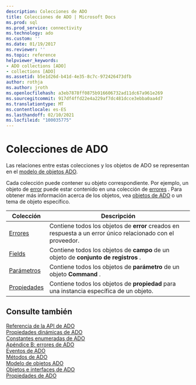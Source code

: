 ```yaml
---
description: Colecciones de ADO
title: Colecciones de ADO | Microsoft Docs
ms.prod: sql
ms.prod_service: connectivity
ms.technology: ado
ms.custom: ''
ms.date: 01/19/2017
ms.reviewer: ''
ms.topic: reference
helpviewer_keywords:
- ADO collections [ADO]
- collections [ADO]
ms.assetid: b5e1d26d-b41d-4e35-8c7c-972426473dfb
author: rothja
ms.author: jroth
ms.openlocfilehash: a3eb7878ff0875b916606732ad11dc67a961e269
ms.sourcegitcommit: 917df4ffd22e4a229af7dc481dcce3ebba0aa4d7
ms.translationtype: MT
ms.contentlocale: es-ES
ms.lasthandoff: 02/10/2021
ms.locfileid: "100035775"
---
```

# <a name="ado-collections"></a>Colecciones de ADO
Las relaciones entre estas colecciones y los objetos de ADO se representan en el [modelo de objetos ADO](./ado-object-model.md).  
  
 Cada colección puede contener su objeto correspondiente. Por ejemplo, un objeto de [error](./error-object.md) puede estar contenido en una colección de [errores](./errors-collection-ado.md) . Para obtener más información acerca de los objetos, vea [objetos de ADO](./ado-objects-and-interfaces.md) o un tema de objeto específico.  
  
|Colección|Descripción|  
|-|-|  
|[Errores](./errors-collection-ado.md)|Contiene todos los objetos de **error** creados en respuesta a un error único relacionado con el proveedor.|  
|[Fields](./fields-collection-ado.md)|Contiene todos los objetos de **campo** de un objeto de **conjunto de registros** .|  
|[Parámetros](./parameters-collection-ado.md)|Contiene todos los objetos de **parámetro** de un objeto **Command** .|  
|[Propiedades](./properties-collection-ado.md)|Contiene todos los objetos de **propiedad** para una instancia específica de un objeto.|  
  
## <a name="see-also"></a>Consulte también  
 [Referencia de la API de ADO](./ado-api-reference.md)   
 [Propiedades dinámicas de ADO](./ado-dynamic-properties.md)   
 [Constantes enumeradas de ADO](./ado-enumerated-constants.md)   
 [Apéndice B: errores de ADO](../../guide/appendixes/appendix-b-ado-errors.md)   
 [Eventos de ADO](./ado-events.md)   
 [Métodos de ADO](./ado-methods.md)   
 [Modelo de objetos ADO](./ado-object-model.md)   
 [Objetos e interfaces de ADO](./ado-objects-and-interfaces.md)   
 [Propiedades de ADO](./ado-properties.md)